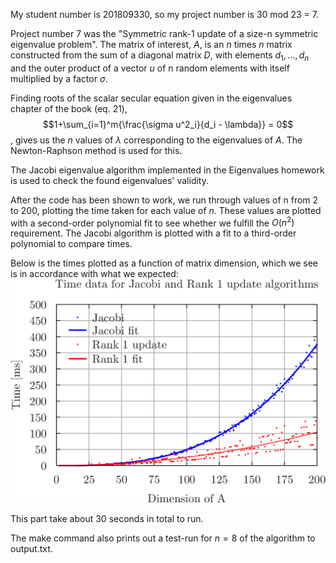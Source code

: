 My student number is 201809330, so my project number is 30 mod 23 = 7.

Project number 7 was the "Symmetric rank-1 update of a size-n symmetric eigenvalue problem".
The matrix of interest, *A*, is an $n$ times $n$ matrix constructed from the sum of a diagonal matrix *D*, with elements ${d_1,...,d_n}$ and the outer product of a vector *u* of n random elements with itself multiplied by a factor $\sigma$.

Finding roots of the scalar secular equation given in the eigenvalues chapter of the book (eq. 21),
$$1+\sum_{i=1}^m{\frac{\sigma u^2_i}{d_i - \lambda}} = 0$$,
gives us the $n$ values of $\lambda$ corresponding to the eigenvalues of *A*. The Newton-Raphson method is used for this.

The Jacobi eigenvalue algorithm implemented in the Eigenvalues homework is used to check the found eigenvalues' validity.

After the code has been shown to work, we run through values of n from 2 to 200, plotting the time taken for each value of $n$. These values are plotted with a second-order polynomial fit to see whether we fulfill the $O(n^2)$ requirement. The Jacobi algorithm is plotted with a fit to a third-order polynomial to compare times.

Below is the times plotted as a function of matrix dimension, which we see is in accordance with what we expected:
![timingcompare.png](timings.png)

This part take about 30 seconds in total to run.

The make command also prints out a test-run for $n=8$ of the algorithm to output.txt.
